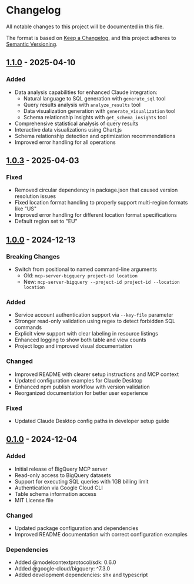# Changelog

All notable changes to this project will be documented in this file.

The format is based on [Keep a Changelog](https://keepachangelog.com/en/1.0.0/),
and this project adheres to [Semantic Versioning](https://semver.org/spec/v2.0.0.html).

## [1.1.0] - 2025-04-10

### Added

- Data analysis capabilities for enhanced Claude integration:
  - Natural language to SQL generation with `generate_sql` tool
  - Query results analysis with `analyze_results` tool
  - Data visualization generation with `generate_visualization` tool
  - Schema relationship insights with `get_schema_insights` tool
- Comprehensive statistical analysis of query results
- Interactive data visualizations using Chart.js
- Schema relationship detection and optimization recommendations
- Improved error handling for all operations

## [1.0.3] - 2025-04-03

### Fixed

- Removed circular dependency in package.json that caused version resolution issues
- Fixed location format handling to properly support multi-region formats like "US"
- Improved error handling for different location format specifications
- Default region set to "EU"

## [1.0.0] - 2024-12-13

### Breaking Changes
- Switch from positional to named command-line arguments
  - Old: `mcp-server-bigquery project-id location`
  - New: `mcp-server-bigquery --project-id project-id --location location`

### Added
- Service account authentication support via `--key-file` parameter
- Stronger read-only validation using regex to detect forbidden SQL commands
- Explicit view support with clear labeling in resource listings
- Enhanced logging to show both table and view counts
- Project logo and improved visual documentation

### Changed
- Improved README with clearer setup instructions and MCP context
- Updated configuration examples for Claude Desktop
- Enhanced npm publish workflow with version validation
- Reorganized documentation for better user experience

### Fixed
- Updated Claude Desktop config paths in developer setup guide

## [0.1.0] - 2024-12-04

### Added
- Initial release of BigQuery MCP server
- Read-only access to BigQuery datasets
- Support for executing SQL queries with 1GB billing limit
- Authentication via Google Cloud CLI
- Table schema information access
- MIT License file

### Changed
- Updated package configuration and dependencies
- Improved README documentation with correct configuration examples

### Dependencies
- Added @modelcontextprotocol/sdk: 0.6.0
- Added @google-cloud/bigquery: ^7.3.0
- Added development dependencies: shx and typescript

[1.1.0]: <https://github.com/ergut/mcp-bigquery-server/compare/v1.0.3...v1.1.0>
[1.0.3]: <https://github.com/ergut/mcp-bigquery-server/compare/v1.0.0...v1.0.3>
[1.0.0]: https://github.com/ergut/mcp-bigquery-server/compare/v0.1.0...v1.0.0
[0.1.0]: https://github.com/ergut/mcp-bigquery-server/releases/tag/v0.1.0
